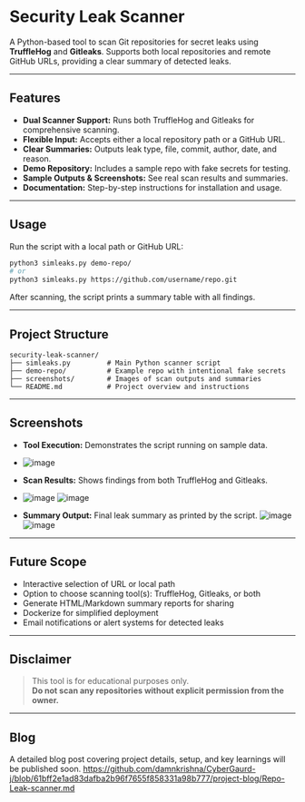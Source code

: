 # Security Leak Scanner

A Python-based tool to scan Git repositories for secret leaks using **TruffleHog** and **Gitleaks**. Supports both local repositories and remote GitHub URLs, providing a clear summary of detected leaks.

---

## **Features**

- **Dual Scanner Support:** Runs both TruffleHog and Gitleaks for comprehensive scanning.
- **Flexible Input:** Accepts either a local repository path or a GitHub URL.
- **Clear Summaries:** Outputs leak type, file, commit, author, date, and reason.
- **Demo Repository:** Includes a sample repo with fake secrets for testing.
- **Sample Outputs & Screenshots:** See real scan results and summaries.
- **Documentation:** Step-by-step instructions for installation and usage.

---

## **Usage**

Run the script with a local path or GitHub URL:

```bash
python3 simleaks.py demo-repo/
# or
python3 simleaks.py https://github.com/username/repo.git
```

After scanning, the script prints a summary table with all findings.

---

## **Project Structure**

```
security-leak-scanner/
├── simleaks.py         # Main Python scanner script
├── demo-repo/          # Example repo with intentional fake secrets
├── screenshots/        # Images of scan outputs and summaries
└── README.md           # Project overview and instructions
```

---

## **Screenshots**

- **Tool Execution:** Demonstrates the script running on sample data.
- ![image](https://github.com/user-attachments/assets/7eb6dbc4-0cf6-415f-907b-57a896ff1769)

- **Scan Results:** Shows findings from both TruffleHog and Gitleaks.
- ![image](https://github.com/user-attachments/assets/1ac9df24-2c93-4f0b-8c0d-9ef972f81a71)
![image](https://github.com/user-attachments/assets/a59ab14b-2aa2-4d43-be14-fd16609db0b7)

- **Summary Output:** Final leak summary as printed by the script.
![image](https://github.com/user-attachments/assets/825c20ab-0a31-40b1-a606-0e1d8f915842)
![image](https://github.com/user-attachments/assets/581e9cd6-5b26-499c-8e06-d4bfdf97e213)

---

## **Future Scope**

- Interactive selection of URL or local path
- Option to choose scanning tool(s): TruffleHog, Gitleaks, or both
- Generate HTML/Markdown summary reports for sharing
- Dockerize for simplified deployment
- Email notifications or alert systems for detected leaks

---

## **Disclaimer**

> This tool is for educational purposes only.  
> **Do not scan any repositories without explicit permission from the owner.**

---

## **Blog**

A detailed blog post covering project details, setup, and key learnings will be published soon.
https://github.com/damnkrishna/CyberGaurd-j/blob/61bff2e1ad83dafba2b96f7655f858331a98b777/project-blog/Repo-Leak-scanner.md
